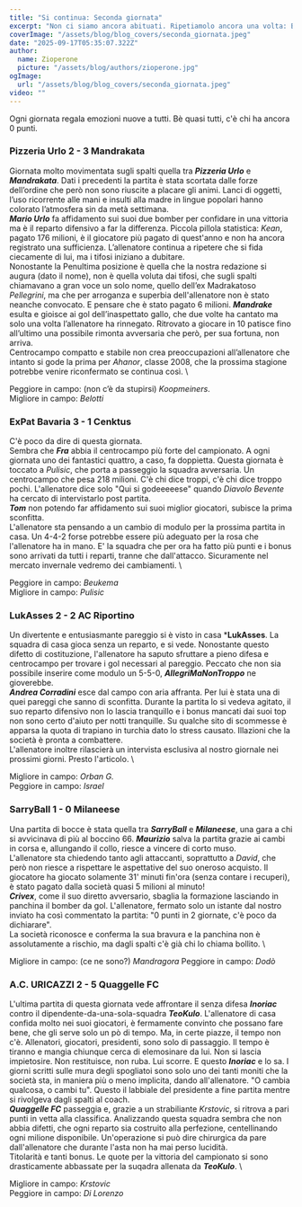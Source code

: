 ```yaml
---
title: "Si continua: Seconda giornata"
excerpt: "Non ci siamo ancora abituati. Ripetiamolo ancora una volta: Bentornato Fantacalcio! "
coverImage: "/assets/blog/blog_covers/seconda_giornata.jpeg"
date: "2025-09-17T05:35:07.322Z"
author:
  name: Zioperone
  picture: "/assets/blog/authors/zioperone.jpg"
ogImage:
  url: "/assets/blog/blog_covers/seconda_giornata.jpeg"
video: ""
---
```


Ogni giornata regala emozioni nuove a tutti. Bè quasi tutti, c'è chi ha ancora 0 punti.

### Pizzeria Urlo 2 - 3 Mandrakata

Giornata molto movimentata sugli spalti quella tra ***Pizzeria Urlo*** e ***Mandrakata***. Dati i precedenti la partita è stata scortata dalle forze dell’ordine che però non sono riuscite a placare gli animi. Lanci di oggetti, l’uso ricorrente alle mani e insulti alla madre in lingue popolari hanno colorato l’atmosfera sin da metà settimana. \
***Mario Urlo*** fa affidamento sui suoi due bomber per confidare in una vittoria ma è il reparto difensivo a far la differenza. Piccola pillola statistica: *Kean*, pagato 176 milioni, è il giocatore più pagato di quest'anno e non ha ancora registrato una sufficienza. L’allenatore continua a ripetere che si fida ciecamente di lui, ma i tifosi iniziano a dubitare.  \
Nonostante la Penultima posizione è quella che la nostra redazione si augura (dato il nome), non è quella voluta dai tifosi, che sugli spalti chiamavano a gran voce un solo nome, quello dell’ex Madrakatoso *Pellegrini*, ma che per arroganza e superbia dell'allenatore non è stato neanche convocato. E pensare che è stato pagato 6 milioni.
***Mandrake*** esulta e gioisce ai gol dell’inaspettato gallo, che due volte ha cantato ma solo una volta l’allenatore ha rinnegato. Ritrovato a giocare in 10 patisce fino all’ultimo una possibile rimonta avversaria che però, per sua fortuna, non arriva.  \
Centrocampo compatto e stabile non crea preoccupazioni all’allenatore che intanto si gode la prima per *Ahanor*, classe 2008, che la prossima stagione potrebbe venire riconfermato se continua così. \


Peggiore in campo: (non c’è da stupirsi) *Koopmeiners*. \
Migliore in campo: *Belotti* 


### ExPat Bavaria 3 - 1 Cenktus

C'è poco da dire di questa giornata. \
Sembra che ***Fra*** abbia il centrocampo più forte del campionato. A ogni giornata uno dei fantastici quattro, a caso, fa doppietta. Questa giornata è toccato a *Pulisic*, che porta a passeggio la squadra avversaria. Un centrocampo che pesa 218 milioni. C'è chi dice troppi, c'è chi dice troppo pochi. L'allenatore dice solo "Qui si godeeeeese" quando *Diavolo Bevente* ha cercato di intervistarlo post partita. \
***Tom*** non potendo far affidamento sui suoi miglior giocatori, subisce la prima sconfitta. \
L'allenatore sta pensando a un cambio di modulo per la prossima partita in casa. Un 4-4-2 forse potrebbe essere più adeguato per la rosa che l'allenatore ha in mano. E' la squadra che per ora ha fatto più punti e i bonus sono arrivati da tutti i reparti, tranne che dall'attacco. Sicuramente nel mercato invernale vedremo dei cambiamenti. \

Peggiore in campo: *Beukema* \
Migliore in campo: *Pulisic*

### LukAsses 2 - 2 AC Riportino

Un divertente e entusiasmante pareggio si è visto in casa ***LukAsses**. 
La squadra di casa gioca senza un reparto, e si vede. Nonostante questo difetto di costituzione, l'allenatore ha saputo sfruttare a pieno difesa e centrocampo per trovare i gol necessari al pareggio. Peccato che non sia possibile inserire come modulo un 5-5-0, ***AllegriMaNonTroppo*** ne gioverebbe. \
***Andrea Corradini*** esce dal campo con aria affranta. Per lui è stata una di quei pareggi che sanno di sconfitta. Durante la partita lo si vedeva agitato, il suo reparto difensivo non lo lascia tranquillo e i bonus mancati dai suoi top non sono certo d'aiuto per notti tranquille. Su qualche sito di scommesse è apparsa la quota di trapiano in turchia dato lo stress causato. Illazioni che la società è pronta a combattere. \
L'allenatore inoltre rilascierà un intervista esclusiva al nostro giornale nei prossimi giorni. Presto l'articolo. \

Migliore in campo: *Orban G.* \
Peggiore in campo: *Israel*

### SarryBall 1 - 0 Milaneese

Una partita di bocce è stata quella tra ***SarryBall*** e ***Milaneese***, una gara a chi si avvicinava di più al boccino 66.
***Maurizio*** salva la partita grazie ai cambi in corsa e, allungando il collo, riesce a vincere di corto muso. \
L'allenatore sta chiedendo tanto agli attaccanti, soprattutto a *David*, che però non riesce a rispettare le aspettative del suo oneroso acquisto. Il giocatore ha giocato solamente 31' minuti fin'ora (senza contare i recuperi), è stato pagato dalla società quasi 5 milioni al minuto! \
***Crivex***, come il suo diretto avversario, sbaglia la formazione lasciando in panchina il bomber da gol. L'allenatore, fermato solo un istante dal nostro inviato ha così commentato la partita: "0 punti in 2 giornate, c'è poco da dichiarare". \
La società riconosce e conferma la sua bravura e la panchina non è assolutamente a rischio, ma dagli spalti c'è già chi lo chiama bollito. \

Migliore in campo: (ce ne sono?) *Mandragora*
Peggiore in campo: *Dodò*

### A.C. URICAZZI 2 - 5 Quaggelle FC

L'ultima partita di questa giornata vede affrontare il senza difesa ***Inoriac*** contro il dipendente-da-una-sola-squadra ***TeoKulo***.
L'allenatore di casa confida molto nei suoi giocatori, è fermamente convinto che possano fare bene, che gli serve solo un pò di tempo. Ma, in certe piazze, il tempo non c'è. Allenatori, giocatori, presidenti, sono solo di passaggio. Il tempo è tiranno e mangia chiunque cerca di elemosinare da lui. Non si lascia impietosire. Non restituisce, non ruba. Lui scorre. E questo ***Inoriac*** e lo sa. I giorni scritti sulle mura degli spogliatoi sono solo uno dei tanti moniti che la società sta, in maniera più o meno implicita, dando all'allenatore. "O cambia qualcosa, o cambi tu". Questo il labbiale del presidente a fine partita mentre si rivolgeva dagli spalti al coach. \
***Quaggelle FC*** passeggia e, grazie a un strabiliante *Krstovic*, si ritrova a pari punti in vetta alla classifica. Analizzando questa squadra sembra che non abbia difetti, che ogni reparto sia costruito alla perfezione, centellinando ogni milione disponibile. Un'operazione si può dire chirurgica da pare dall'allenatore che durante l'asta non ha mai perso lucidità. \
Titolarità e tanti bonus. Le quote per la vittoria del campionato si sono drasticamente abbassate per la suqadra allenata da ***TeoKulo***. \

Migliore in campo: *Krstovic* \
Peggiore in campo: *Di Lorenzo*
